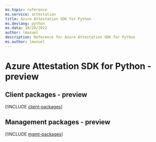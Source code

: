 ```yaml
---
ms.topic: reference
ms.service: attestation
title: Azure Attestation SDK for Python
ms.devlang: python
ms.data: 10/28/2022
author: lmazuel
description: Reference for Azure Attestation SDK for Python
ms.author: lmazuel
---
```

# Azure Attestation SDK for Python - preview

## Client packages - preview
[!INCLUDE [client-packages](attestation-client-index.md)]
## Management packages - preview
[!INCLUDE [mgmt-packages](attestation-mgmt-index.md)]
